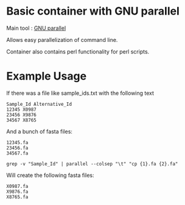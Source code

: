 # Basic container with GNU parallel

Main tool : [GNU parallel](https://www.gnu.org/software/parallel)

Allows easy parallelization of command line. 

Container also contains perl functionality for perl scripts.

# Example Usage

If there was a file like sample_ids.txt with the following text

```
Sample_Id Alternative_Id
12345 X0987
23456 X9876
34567 X8765
```
And a bunch of fasta files:
```
12345.fa
23456.fa
34567.fa
```

```
grep -v "Sample_Id" | parallel --colsep "\t" "cp {1}.fa {2}.fa" 
```

Will create the following fasta files:
```
X0987.fa
X9876.fa
X8765.fa
```
